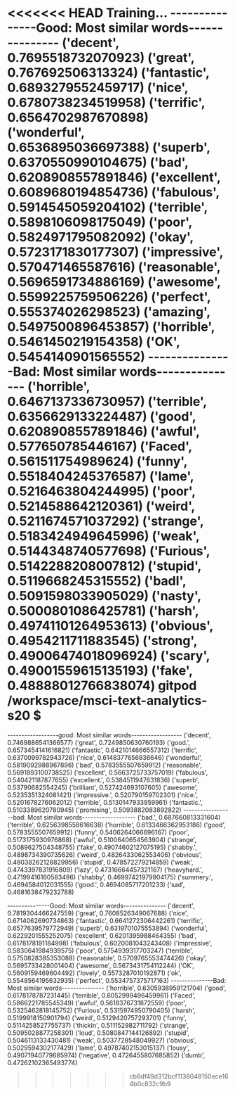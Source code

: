 <<<<<<< HEAD
Training...
---------------Good: Most similar words---------------
('decent', 0.7695518732070923)
('great', 0.767692506313324)
('fantastic', 0.6893279552459717)
('nice', 0.6780738234519958)
('terrific', 0.6564702987670898)
('wonderful', 0.6536895036697388)
('superb', 0.6370550990104675)
('bad', 0.6208908557891846)
('excellent', 0.6089680194854736)
('fabulous', 0.5914545059204102)
('terrible', 0.5898106098175049)
('poor', 0.5824971795082092)
('okay', 0.5723171830177307)
('impressive', 0.570471465587616)
('reasonable', 0.5696591734886169)
('awesome', 0.5599225759506226)
('perfect', 0.555374026298523)
('amazing', 0.5497500896453857)
('horrible', 0.5461450219154358)
('OK', 0.5454140901565552)
---------------Bad: Most similar words---------------
('horrible', 0.6467137336730957)
('terrible', 0.6356629133224487)
('good', 0.6208908557891846)
('awful', 0.577650785446167)
('Faced', 0.561511754989624)
('funny', 0.5518404245376587)
('lame', 0.5216463804244995)
('poor', 0.5214588642120361)
('weird', 0.5211674571037292)
('strange', 0.5183424949645996)
('weak', 0.5144348740577698)
('Furious', 0.5142288208007812)
('stupid', 0.5119668245315552)
('badI', 0.5091598033905029)
('nasty', 0.5000801086425781)
('harsh', 0.49741101264953613)
('obvious', 0.4954211711883545)
('strong', 0.49006474018096924)
('scary', 0.49001559615135193)
('fake', 0.48888012766838074)
gitpod /workspace/msci-text-analytics-s20 $ 
=======

------------------good: Most similar words------------------
('decent', 0.7469886541366577)
('great', 0.7249850630760193)
('good.', 0.6573454141616821)
('fantastic', 0.6421014666557312)
('terrific', 0.6370099782943726)
('nice', 0.6148377656936646)
('wonderful', 0.5819092988967896)
('bad', 0.5783555507659912)
('reasonable', 0.5691893100738525)
('excellent', 0.5663725733757019)
('fabulous', 0.540421187877655)
('excellent.', 0.5384511947631836)
('superb', 0.53790682554245)
('brilliant', 0.527424693107605)
('awesome', 0.5235351324081421)
('impressive.', 0.520790159702301)
('nice.', 0.5201678276062012)
('terrible', 0.5130147933959961)
('fantastic.', 0.5103389620780945)
('promising', 0.5093882083892822)
------------------bad: Most similar words-------------------
('bad.', 0.687660813331604)
('terrible', 0.6256398558616638)
('horrible', 0.6133466362953186)
('good', 0.5783555507659912)
('funny', 0.5406264066696167)
('poor', 0.5173175930976868)
('awful', 0.5100640654563904)
('strange', 0.5089627504348755)
('fake', 0.49074602127075195)
('shabby.', 0.4898734390735626)
('weird', 0.4826433062553406)
('obvious', 0.48038262128829956)
('stupid', 0.478572279214859)
('weak', 0.4743397831916809)
('lazy', 0.47316664457321167)
('heavyhard.', 0.47199416160583496)
('shabby', 0.46997421979904175)
('summery.', 0.4694584012031555)
('good.', 0.4694085717201233)
('sad', 0.4681638479232788)



---------------Good: Most similar words---------------
('decent', 0.7819304466247559)
('great', 0.7608526349067688)
('nice', 0.6714062690734863)
('fantastic', 0.6641272306442261)
('terrific', 0.6577639579772949)
('superb', 0.6319701075553894)
('wonderful', 0.6229201555252075)
('excellent', 0.6201395988464355)
('bad', 0.6178178191184998)
('fabulous', 0.6020081043243408)
('impressive', 0.5830641984939575)
('poor', 0.5754939317703247)
('terrible', 0.5750828385353088)
('reasonable', 0.5709765553474426)
('okay', 0.5695733428001404)
('awesome', 0.5673431754112244)
('OK', 0.5609159469604492)
('lovely', 0.5573287010192871)
('ok', 0.5548564195632935)
('perfect', 0.5534757375717163)
---------------Bad: Most similar words---------------
('horrible', 0.6305938959121704)
('good', 0.6178178787231445)
('terrible', 0.6052999496459961)
('Faced', 0.5866221785545349)
('awful', 0.5618376731872559)
('poor', 0.5325462818145752)
('Furious', 0.5315974950790405)
('harsh', 0.5199918150901794)
('weird', 0.5129420757293701)
('funny', 0.5114258527755737)
('thickIn', 0.511152982711792)
('strange', 0.5095028877258301)
('loud', 0.5080847144126892)
('stupid', 0.5046113133430481)
('weak', 0.5037728548049927)
('obvious', 0.5029594302177429)
('lame', 0.49787402153015137)
('lousy', 0.49071940779685974)
('negative', 0.4726455807685852)
('dumb', 0.47262102365493774)
>>>>>>> cb6df49d312bcf1138048150ece164b0c832c9b9

